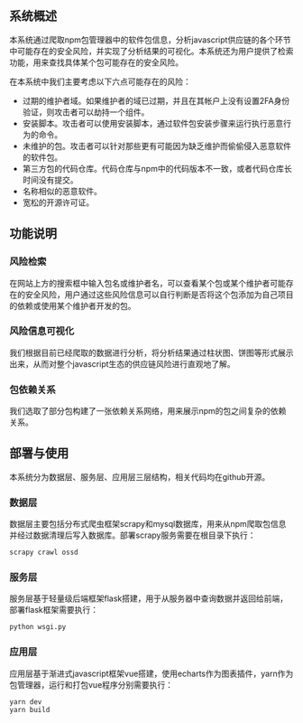 ## 系统概述

本系统通过爬取npm包管理器中的软件包信息，分析javascript供应链的各个环节中可能存在的安全风险，并实现了分析结果的可视化。本系统还为用户提供了检索功能，用来查找具体某个包可能存在的安全风险。

在本系统中我们主要考虑以下六点可能存在的风险：

* 过期的维护者域。如果维护者的域已过期，并且在其帐户上没有设置2FA身份验证，则攻击者可以劫持一个组件。
* 安装脚本。攻击者可以使用安装脚本，通过软件包安装步骤来运行执行恶意行为的命令。
* 未维护的包。攻击者可以针对那些更有可能因为缺乏维护而偷偷侵入恶意软件的软件包。
* 第三方包的代码仓库。代码仓库与npm中的代码版本不一致，或者代码仓库长时间没有提交。
* 名称相似的恶意软件。
* 宽松的开源许可证。
## 功能说明

### 风险检索

在网站上方的搜索框中输入包名或维护者名，可以查看某个包或某个维护者可能存在的安全风险，用户通过这些风险信息可以自行判断是否将这个包添加为自己项目的依赖或使用某个维护者开发的包。

### 风险信息可视化

我们根据目前已经爬取的数据进行分析，将分析结果通过柱状图、饼图等形式展示出来，从而对整个javascript生态的供应链风险进行直观地了解。

### 包依赖关系

我们选取了部分包构建了一张依赖关系网络，用来展示npm的包之间复杂的依赖关系。

## 部署与使用

本系统分为数据层、服务层、应用层三层结构，相关代码均在github开源。

### 数据层

数据层主要包括分布式爬虫框架scrapy和mysql数据库，用来从npm爬取包信息并经过数据清理后写入数据库。部署scrapy服务需要在根目录下执行：

```bash
scrapy crawl ossd
```
### 服务层

服务层基于轻量级后端框架flask搭建，用于从服务器中查询数据并返回给前端，部署flask框架需要执行：

```bash
python wsgi.py
```
### 应用层

应用层基于渐进式javascript框架vue搭建，使用echarts作为图表插件，yarn作为包管理器，运行和打包vue程序分别需要执行：

```bash
yarn dev
yarn build
```

